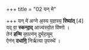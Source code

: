 +++
title = "02 यन् मे"

+++
यन् मे॑ अग्ने अ॒स्य य॒ज्ञस्य॒ **रिष्या॑त्** [4]  
यद् वा॒ **स्कन्दा॒द्** आज्य॑स्यो॒त वि॑ष्णो ।   
तेन॑ **हन्मि** स॒पत्न॑न् दुर्मरा॒युम्  
ऐन॑न् **दधामि॒** निर्ऋ॑त्या उ॒पस्थे॑ ।